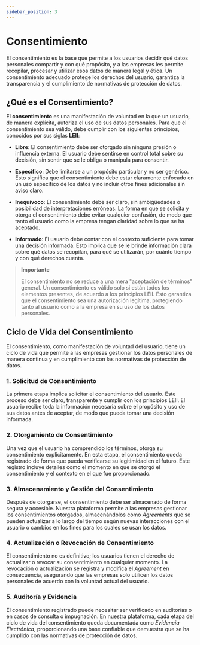 ```yaml
---
sidebar_position: 3
---
```


# Consentimiento

El consentimiento es la base que permite a los usuarios decidir qué datos personales compartir y con qué propósito, y a las empresas les permite recopilar, procesar y utilizar esos datos de manera legal y ética. Un consentimiento adecuado protege los derechos del usuario, garantiza la transparencia y el cumplimiento de normativas de protección de datos.

## ¿Qué es el Consentimiento?

El **consentimiento** es una manifestación de voluntad en la que un usuario, de manera explícita, autoriza el uso de sus datos personales. Para que el consentimiento sea válido, debe cumplir con los siguientes principios, conocidos por sus siglas **LEII**:

- **Libre**: El consentimiento debe ser otorgado sin ninguna presión o influencia externa. El usuario debe sentirse en control total sobre su decisión, sin sentir que se le obliga o manipula para consentir.

- **Específico**: Debe limitarse a un propósito particular y no ser genérico. Esto significa que el consentimiento debe estar claramente enfocado en un uso específico de los datos y no incluir otros fines adicionales sin aviso claro.

- **Inequívoco**: El consentimiento debe ser claro, sin ambigüedades o posibilidad de interpretaciones erróneas. La forma en que se solicita y otorga el consentimiento debe evitar cualquier confusión, de modo que tanto el usuario como la empresa tengan claridad sobre lo que se ha aceptado.

- **Informado**: El usuario debe contar con el contexto suficiente para tomar una decisión informada. Esto implica que se le brinde información clara sobre qué datos se recopilan, para qué se utilizarán, por cuánto tiempo y con qué derechos cuenta.

> **Importante**
>
> El consentimiento no se reduce a una mera "aceptación de términos" general. Un consentimiento es válido solo si están todos los elementos  presentes, de acuerdo a los principios LEII. Esto garantiza que el consentimiento sea una autorización legítima, protegiendo tanto al usuario como a la empresa en su uso de los datos personales.

## Ciclo de Vida del Consentimiento

El consentimiento, como manifestación de voluntad del usuario, tiene un ciclo de vida que permite a las empresas gestionar los datos personales de manera continua y en cumplimiento con las normativas de protección de datos.

### 1. Solicitud de Consentimiento
La primera etapa implica solicitar el consentimiento del usuario. Este proceso debe ser claro, transparente y cumplir con los principios LEII. El usuario recibe toda la información necesaria sobre el propósito y uso de sus datos antes de aceptar, de modo que pueda tomar una decisión informada.

### 2. Otorgamiento de Consentimiento
Una vez que el usuario ha comprendido los términos, otorga su consentimiento explícitamente. En esta etapa, el consentimiento queda registrado de forma que pueda verificarse su legitimidad en el futuro. Este registro incluye detalles como el momento en que se otorgó el consentimiento y el contexto en el que fue proporcionado.

### 3. Almacenamiento y Gestión del Consentimiento
Después de otorgarse, el consentimiento debe ser almacenado de forma segura y accesible. Nuestra plataforma permite a las empresas gestionar los consentimientos otorgados, almacenándolos como *Agreements* que se pueden actualizar a lo largo del tiempo según nuevas interacciones con el usuario o cambios en los fines para los cuales se usan los datos.

### 4. Actualización o Revocación de Consentimiento
El consentimiento no es definitivo; los usuarios tienen el derecho de actualizar o revocar su consentimiento en cualquier momento. La revocación o actualización se registra y modifica el *Agreement* en consecuencia, asegurando que las empresas solo utilicen los datos personales de acuerdo con la voluntad actual del usuario.

### 5. Auditoría y Evidencia
El consentimiento registrado puede necesitar ser verificado en auditorías o en casos de consulta o impugnación. En nuestra plataforma, cada etapa del ciclo de vida del consentimiento queda documentada como *Evidencia Electrónica*, proporcionando una base confiable que demuestra que se ha cumplido con las normativas de protección de datos.